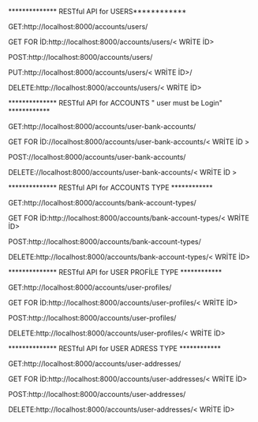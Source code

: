 

************** RESTful API for USERS************

GET:http://localhost:8000/accounts/users/





GET FOR İD:http://localhost:8000/accounts/users/< WRİTE İD>

POST:http://localhost:8000/accounts/users/

PUT:http://localhost:8000/accounts/users/< WRİTE İD>/

DELETE:http://localhost:8000/accounts/users/< WRİTE İD>
 

 ************** RESTful API for ACCOUNTS " user must be Login"  ************

GET:http://localhost:8000/accounts/user-bank-accounts/

GET FOR İD://localhost:8000/accounts/user-bank-accounts/< WRİTE İD >

POST://localhost:8000/accounts/user-bank-accounts/

DELETE://localhost:8000/accounts/user-bank-accounts/< WRİTE İD >




************** RESTful API for ACCOUNTS TYPE  ************

GET:http://localhost:8000/accounts/bank-account-types/

GET FOR İD:http://localhost:8000/accounts/bank-account-types/< WRİTE İD>

POST:http://localhost:8000/accounts/bank-account-types/

DELETE:http://localhost:8000/accounts/bank-account-types/< WRİTE İD>


************** RESTful API for USER PROFİLE  TYPE  ************


GET:http://localhost:8000/accounts/user-profiles/

GET FOR İD:http://localhost:8000/accounts/user-profiles/< WRİTE İD>

POST:http://localhost:8000/accounts/user-profiles/

DELETE:http://localhost:8000/accounts/user-profiles/< WRİTE İD>




************** RESTful API for USER ADRESS  TYPE  ************


GET:http://localhost:8000/accounts/user-addresses/

GET FOR İD:http://localhost:8000/accounts/user-addresses/< WRİTE İD>

POST:http://localhost:8000/accounts/user-addresses/

DELETE:http://localhost:8000/accounts/user-addresses/< WRİTE İD>